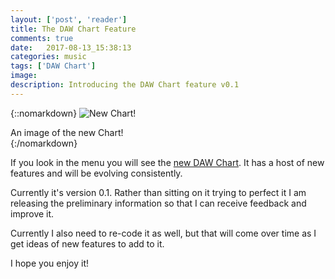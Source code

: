 ```yaml
---
layout: ['post', 'reader']
title: The DAW Chart Feature
comments: true
date:   2017-08-13_15:38:13 
categories: music
tags: ['DAW Chart']
image:
description: Introducing the DAW Chart feature v0.1
---
```


{::nomarkdown}
  <img src="/assets/Random/NewChart.png" alt="New Chart!">
  <div class="image-caption">An image of the new Chart!</div>
{:/nomarkdown}

If you look in the menu you will see the [new DAW Chart](/DAW-Chart.html). It has a host of new features and will be evolving consistently.

Currently it's version 0.1. Rather than sitting on it trying to perfect it I am releasing the preliminary information so that I can receive feedback and improve it.

Currently I also need to re-code it as well, but that will come over time as I get ideas of new features to add to it.

I hope you enjoy it!